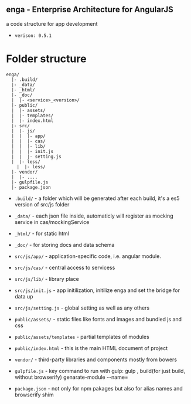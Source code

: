 ## enga - Enterprise Architecture for AngularJS
a code structure for app development

- `verison: 0.5.1`

# Folder structure

```
enga/
  |- .build/
  |- _data/
  |- _html/
  |- _doc/
  |  |- <service>_<version>/
  |- public/
  |  |- assets/
  |  |- templates/
  |  |- index.html
  |- src/
  |  |- js/
  |  |  |- app/
  |  |  |- cas/
  |  |  |- lib/
  |  |  |- init.js
  |  |  |- setting.js
  |  |- less/
    |  |- less/
  |- vendor/
  |  |- ....
  |- gulpfile.js
  |- package.json

```

- `.build/` - a folder which will be generated after each build, it's a es5 version of src/js folder
- `_data/` -  each json file inside, automaticly will register as mocking service in cas/mockingService
- `_html/` -  for static html
- `_doc/` - for storing docs and data schema

- `src/js/app/` - application-specific code, i.e. angular module.
- `src/js/cas/` - central access to servicess
- `src/js/lib/` - library place
- `src/js/init.js` - app initilization, initilize enga and set the bridge for data up
- `src/js/setting.js` - global setting as well as any others

- `public/assets/` - static files like fonts and images and bundled js and css
- `public/assets/templates` - partial templates of modules
- `public/index.html` - this is the main HTML document of project

- `vendor/` - third-party libraries and components mostly from bowers
- `gulpfile.js` - key command to run with gulp: gulp , build(for just build, without browserify)  genarate-module --name=<yourmodulename>
- `package.json` - not only for npm pakages but also for alias names and browserify shim

